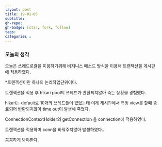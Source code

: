 ```yaml
---
layout: post
title: 19-01-05 
subtitle: 
gh-repo: 
gh-badge: [star, fork, follow]
tags: 
categories :  
---
```


### 오늘의 생각 

오늘은 쓰레드로컬을 이용하기위해 비지니스 메소드 방식을 이용해 트랜잭션을 게시판에 적용하였다.  

*트랜잭션이란 하나의 논리작업단위이다.  

트랜잭션을 적용 후 hikari pool의 쓰레드가 반환되지않아 죽는 상황을 경험했다.  

hikari는 default로 10개의 쓰레드풀이 있었는데 이게 게시판에서 특정 view를 할때 종료되어 반환되지않아 
time out이 발생해 죽었다.  

ConnectionContextHolder의 getConnection 을 connection에 적용하였다.

트랜잭션을 적용하며 conn을 바꿔주지않아 발생하였다..

꼼꼼하게 봐야한다.